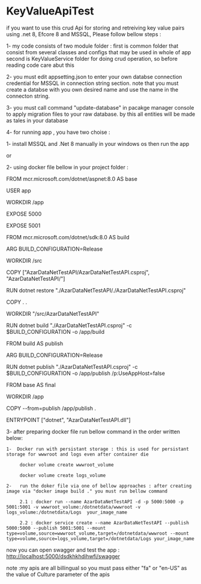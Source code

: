 # KeyValueApiTest
if you want to use this crud Api for storing and retreiving key value pairs using .net 8, Efcore 8 and MSSQL, Please follow bellow steps :

1- my code consists of two module folder : first is common folder that consist from several classes and configs that may be used in whole of app
second is KeyValueService folder for doing crud operation, so before reading code care abut this

2- you must edit appsetting.json to enter your own databse connection credential for MSSQL in connection string section. note that you must create a databse with you own desired name and use the name in the connecton string.

3- you must call command "update-database" in pacakge manager console to apply migration files to your raw database. by this all entities will be made as tales in your database

4- for running app , you have two choise :

   1- install MSSQL and .Net 8 manually in your windows os then run the app

   or
   
   2- using docker file bellow in your project folder : 


   FROM mcr.microsoft.com/dotnet/aspnet:8.0 AS base
   
   USER app
   
   WORKDIR /app
   
   EXPOSE 5000
   
   EXPOSE 5001

   
   
   FROM mcr.microsoft.com/dotnet/sdk:8.0 AS build
   
   ARG BUILD_CONFIGURATION=Release
   
   WORKDIR /src

   
   COPY ["AzarDataNetTestAPI/AzarDataNetTestAPI.csproj", "AzarDataNetTestAPI/"]
   
   RUN dotnet restore "./AzarDataNetTestAPI/./AzarDataNetTestAPI.csproj"
   
   COPY . .
   
   WORKDIR "/src/AzarDataNetTestAPI"
   
   RUN dotnet build "./AzarDataNetTestAPI.csproj" -c $BUILD_CONFIGURATION -o /app/build

   
   FROM build AS publish
   
   ARG BUILD_CONFIGURATION=Release
   
   RUN dotnet publish "./AzarDataNetTestAPI.csproj" -c $BUILD_CONFIGURATION -o /app/publish /p:UseAppHost=false
   
   
   FROM base AS final
   
   WORKDIR /app
   
   COPY --from=publish /app/publish .
   
   ENTRYPOINT ["dotnet", "AzarDataNetTestAPI.dll"]

   3- after preparing docker file run bellow command in the order written below:
   
    1-	Docker run with persistant storage : this is used for persistant storage for wwwroot and logs even after container die
    
         docker volume create wwwroot_volume
         
         docker volume create logs_volume

    2-   run the doker file via one of bellow approaches : after creating image via "docker image build ." you must run bellow command

         2.1 : docker run --name AzarDataNetTestAPI -d -p 5000:5000 -p 5001:5001 -v wwwroot_volume:/dotnetdata/wwwroot -v logs_volume:/dotnetdata/Logs  your_image_name

         2.2 : docker service create --name AzarDataNetTestAPI --publish 5000:5000 --publish 5001:5001 --mount type=volume,source=wwwroot_volume,target=/dotnetdata/wwwroot --mount type=volume,source=logs_volume,target=/dotnetdata/Logs your_image_name

now you can open swagger and test the app : [http://localhost:5000/dsdkhkhdihwfi/swagger](http://localhost:5000/dsdkhkhdihwfi/swagger/index.html)

note :my apis are all billingual so you must pass either "fa" or "en-US" as the value of Culture parameter of the apis 


